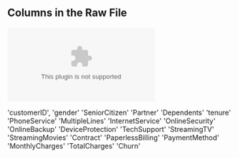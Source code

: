 ## Columns in the Raw File
![Telco Customers](data/telco_customer_churn.csv)

'customerID',
'gender'
'SeniorCitizen'
'Partner'
'Dependents'
'tenure'
'PhoneService'
'MultipleLines'
'InternetService'
'OnlineSecurity'
'OnlineBackup'
'DeviceProtection'
'TechSupport'
'StreamingTV'
'StreamingMovies'
'Contract'
'PaperlessBilling'
'PaymentMethod'
'MonthlyCharges'
'TotalCharges'
'Churn'